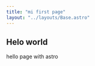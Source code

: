 ```yaml
---
title: "mi first page"
layout: "../layouts/Base.astro"
---
```



## Helo world

hello page with astro